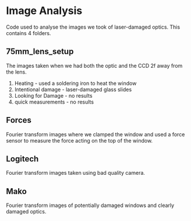 # Image Analysis
Code used to analyse the images we took of laser-damaged optics.
This contains 4 folders.

## 75mm_lens_setup
The images taken when we had both the optic and the CCD 2f away from the lens.
1) Heating - used a soldering iron to heat the window
2) Intentional damage - laser-damaged glass slides
3) Looking for Damage - no results
4) quick measurements - no results

## Forces
Fourier transform images where we clamped the window and used a force sensor to measure the force acting on the top of the window.

## Logitech
Fourier transform images taken using bad quality camera.

## Mako
Fourier transform images of potentially damaged windows and clearly damaged optics.
